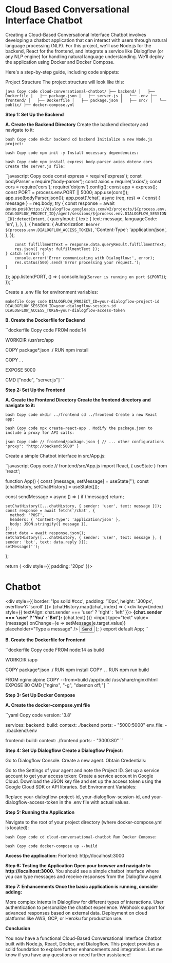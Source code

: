 # Cloud Based Conversational Interface Chatbot

Creating a Cloud-Based Conversational Interface Chatbot involves developing a chatbot application that can interact with users through natural language processing (NLP). For this project, we'll use Node.js for the backend, React for the frontend, and integrate a service like Dialogflow (or any NLP engine) for handling natural language understanding. We’ll deploy the application using Docker and Docker Compose.

Here's a step-by-step guide, including code snippets:

Project Structure
The project structure will look like this:

``java
Copy code
cloud-conversational-chatbot/
├── backend/
│   ├── Dockerfile
│   ├── package.json
│   ├── server.js
│   └── .env
├── frontend/
│   ├── Dockerfile
│   ├── package.json
│   ├── src/
│   └── public/
├── docker-compose.yml``

**Step 1: Set Up the Backend**

**A. Create the Backend Directory**
Create the backend directory and navigate to it:

``bash
Copy code
mkdir backend
cd backend
Initialize a new Node.js project:
``

``bash
Copy code
npm init -y
Install necessary dependencies:
``

``bash
Copy code
npm install express body-parser axios dotenv cors
Create the server.js file:
``

``javascript
Copy code
const express = require('express');
const bodyParser = require('body-parser');
const axios = require('axios');
const cors = require('cors');
require('dotenv').config();
const app = express();
const PORT = process.env.PORT || 5000;
app.use(cors());
app.use(bodyParser.json());
app.post('/chat', async (req, res) => {
    const { message } = req.body;
    try {
        const response = await axios.post(`https://dialogflow.googleapis.com/v2/projects/${process.env.DIALOGFLOW_PROJECT_ID}/agent/sessions/${process.env.DIALOGFLOW_SESSION_ID}:detectIntent`, {
            queryInput: {
                text: {
                    text: message,
                    languageCode: 'en',
                },
            },
        }, {
            headers: {
                Authorization: `Bearer ${process.env.DIALOGFLOW_ACCESS_TOKEN}`,
                'Content-Type': 'application/json',
            },
        });

        const fulfillmentText = response.data.queryResult.fulfillmentText;
        res.json({ reply: fulfillmentText });
    } catch (error) {
        console.error('Error communicating with Dialogflow:', error);
        res.status(500).send('Error processing your request.');
    }
});
  app.listen(PORT, () => {
    console.log(`Server is running on port ${PORT}`);
});``

Create a .env file for environment variables:

``makefile
Copy code
DIALOGFLOW_PROJECT_ID=your-dialogflow-project-id
DIALOGFLOW_SESSION_ID=your-dialogflow-session-id
DIALOGFLOW_ACCESS_TOKEN=your-dialogflow-access-token
``

**B. Create the Dockerfile for Backend**

``dockerfile
Copy code
FROM node:14

WORKDIR /usr/src/app

COPY package*.json ./
RUN npm install

COPY . .

EXPOSE 5000

CMD ["node", "server.js"]
``

**Step 2: Set Up the Frontend**

**A. Create the Frontend Directory Create the frontend directory and navigate to it:**

``bash
Copy code
mkdir ../frontend
cd ../frontend
Create a new React app:
``

``bash
Copy code
npx create-react-app .
Modify the package.json to include a proxy for API calls:
``

``json
Copy code
// frontend/package.json
{
  // ... other configurations
  "proxy": "http://backend:5000"
}
``

Create a simple Chatbot interface in src/App.js:

``javascript
Copy code
// frontend/src/App.js
import React, { useState } from 'react';

function App() {
  const [message, setMessage] = useState('');
  const [chatHistory, setChatHistory] = useState([]);

  const sendMessage = async () => {
    if (!message) return;

    setChatHistory([...chatHistory, { sender: 'user', text: message }]);
    const response = await fetch('/chat', {
      method: 'POST',
      headers: { 'Content-Type': 'application/json' },
      body: JSON.stringify({ message }),
    });
    const data = await response.json();
    setChatHistory([...chatHistory, { sender: 'user', text: message }, { sender: 'bot', text: data.reply }]);
    setMessage('');
  };

  return (
    <div style={{ padding: '20px' }}>
      <h1>Chatbot</h1>
      <div style={{ border: '1px solid #ccc', padding: '10px', height: '300px', overflowY: 'scroll' }}>
        {chatHistory.map((chat, index) => (
          <div key={index} style={{ textAlign: chat.sender === 'user' ? 'right' : 'left' }}>
            <strong>{chat.sender === 'user' ? 'You' : 'Bot'}:</strong> {chat.text}
          </div>
        ))}
      </div>
      <input
        type="text"
        value={message}
        onChange={e => setMessage(e.target.value)}
        placeholder="Type a message"
      />
      <button onClick={sendMessage}>Send</button>
    </div>
  );
}
export default App;
``

**B. Create the Dockerfile for Frontend**

``dockerfile
Copy code
FROM node:14 as build

WORKDIR /app

COPY package*.json ./
RUN npm install
COPY . .
RUN npm run build

FROM nginx:alpine
COPY --from=build /app/build /usr/share/nginx/html
EXPOSE 80
CMD ["nginx", "-g", "daemon off;"]
``

**Step 3: Set Up Docker Compose**

**A. Create the docker-compose.yml file**

``yaml
Copy code
version: '3.8'

services:
  backend:
    build:
      context: ./backend
    ports:
      - "5000:5000"
    env_file:
      - ./backend/.env

  frontend:
    build:
      context: ./frontend
    ports:
      - "3000:80"
      ``
      
**Step 4: Set Up Dialogflow Create a Dialogflow Project:**

Go to Dialogflow Console.
Create a new agent.
Obtain Credentials:

Go to the Settings of your agent and note the Project ID.
Set up a service account to get your access token:
Create a service account in Google Cloud.
Download the JSON key file and set up the access token using the Google Cloud SDK or API libraries.
Set Environment Variables:

Replace your-dialogflow-project-id, your-dialogflow-session-id, and your-dialogflow-access-token in the .env file with actual values.


**Step 5: Running the Application**

Navigate to the root of your project directory (where docker-compose.yml is located):

``bash
Copy code
cd cloud-conversational-chatbot
Run Docker Compose:
``

``bash
Copy code
docker-compose up --build
``

**Access the application:**
Frontend: http://localhost:3000

**Step 6: Testing the Application Open your browser and navigate to http://localhost:3000.**
You should see a simple chatbot interface where you can type messages and receive responses from the Dialogflow agent.

**Step 7: Enhancements Once the basic application is running, consider adding:**

More complex intents in Dialogflow for different types of interactions.
User authentication to personalize the chatbot experience.
Webhook support for advanced responses based on external data.
Deployment on cloud platforms like AWS, GCP, or Heroku for production use.

**Conclusion**

You now have a functional Cloud-Based Conversational Interface Chatbot built with Node.js, React, Docker, and Dialogflow. This project provides a solid foundation to explore further enhancements and integrations. Let me know if you have any questions or need further assistance!
